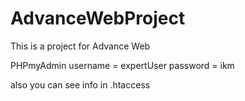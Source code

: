 # AdvanceWebProject
This is a project for Advance Web


PHPmyAdmin
username = expertUser
password = ikm

also you can see info in .htaccess
